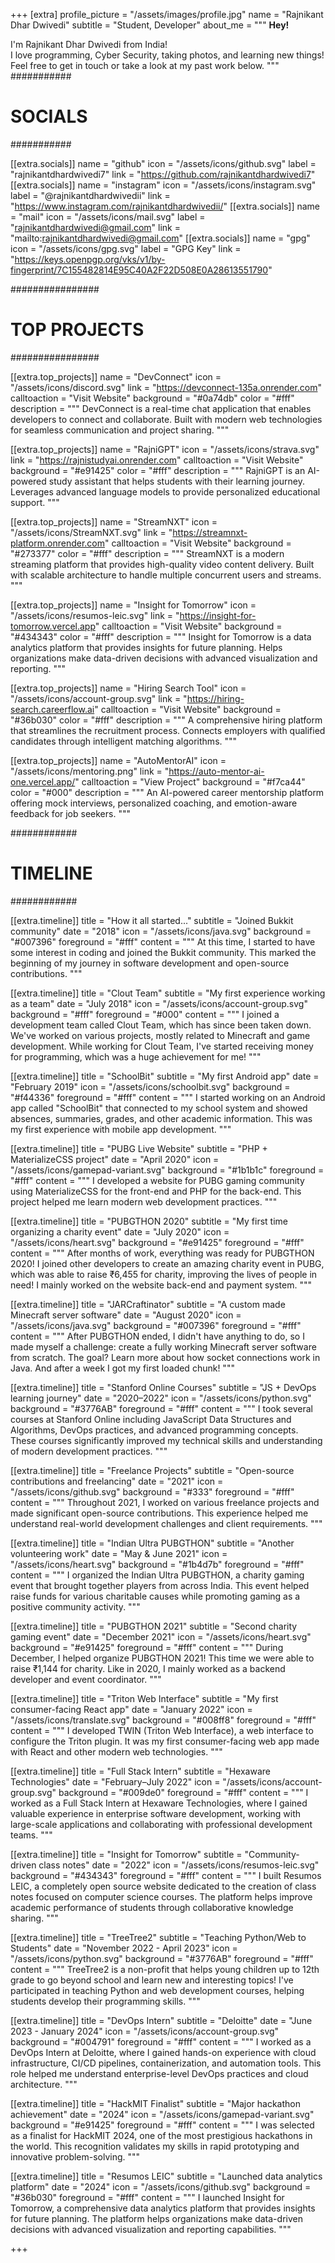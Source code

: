 +++
[extra]
profile_picture = "/assets/images/profile.jpg"
name = "Rajnikant Dhar Dwivedi"
subtitle = "Student, Developer"
about_me = """
**Hey!**

I'm Rajnikant Dhar Dwivedi from India!  
I love programming, Cyber Security, taking photos, and learning new things!  
Feel free to get in touch or take a look at my past work below.
"""
###########
# SOCIALS #
###########

[[extra.socials]]
name = "github"
icon = "/assets/icons/github.svg"
label = "rajnikantdhardwivedi7"
link = "https://github.com/rajnikantdhardwivedi7"
[[extra.socials]]
name = "instagram"
icon = "/assets/icons/instagram.svg"
label = "@rajnikantdhardwivedii"
link = "https://www.instagram.com/rajnikantdhardwivedii/"
[[extra.socials]]
name = "mail"
icon = "/assets/icons/mail.svg"
label = "rajnikantdhardwivedi@gmail.com"
link = "mailto:rajnikantdhardwivedi@gmail.com"
[[extra.socials]]
name = "gpg"
icon = "/assets/icons/gpg.svg"
label = "GPG Key"
link = "https://keys.openpgp.org/vks/v1/by-fingerprint/7C155482814E95C40A2F22D508E0A28613551790"

################
# TOP PROJECTS #
################

[[extra.top_projects]]
name = "DevConnect"
icon = "/assets/icons/discord.svg"
link = "https://devconnect-135a.onrender.com"
calltoaction = "Visit Website"
background = "#0a74db"
color = "#fff"
description = """
DevConnect is a real-time chat application that enables developers to connect and collaborate.
Built with modern web technologies for seamless communication and project sharing.
"""

[[extra.top_projects]]
name = "RajniGPT"
icon = "/assets/icons/strava.svg"
link = "https://rajnistudyai.onrender.com"
calltoaction = "Visit Website"
background = "#e91425"
color = "#fff"
description = """
RajniGPT is an AI-powered study assistant that helps students with their learning journey.
Leverages advanced language models to provide personalized educational support.
"""

[[extra.top_projects]]
name = "StreamNXT"
icon = "/assets/icons/StreamNXT.svg"
link = "https://streamnxt-platform.onrender.com"
calltoaction = "Visit Website"
background = "#273377"
color = "#fff"
description = """
StreamNXT is a modern streaming platform that provides high-quality video content delivery.
Built with scalable architecture to handle multiple concurrent users and streams.
"""

[[extra.top_projects]]
name = "Insight for Tomorrow"
icon = "/assets/icons/resumos-leic.svg"
link = "https://insight-for-tomorrow.vercel.app"
calltoaction = "Visit Website"
background = "#434343"
color = "#fff"
description = """
Insight for Tomorrow is a data analytics platform that provides insights for future planning.
Helps organizations make data-driven decisions with advanced visualization and reporting.
"""

[[extra.top_projects]]
name = "Hiring Search Tool"
icon = "/assets/icons/account-group.svg"
link = "https://hiring-search.careerflow.ai"
calltoaction = "Visit Website"
background = "#36b030"
color = "#fff"
description = """
A comprehensive hiring platform that streamlines the recruitment process.
Connects employers with qualified candidates through intelligent matching algorithms.
"""

[[extra.top_projects]]
name = "AutoMentorAI"
icon = "/assets/icons/mentoring.png"
link = "https://auto-mentor-ai-one.vercel.app/"
calltoaction = "View Project"
background = "#f7ca44"
color = "#000"
description = """
An AI-powered career mentorship platform offering mock interviews, personalized coaching, and emotion-aware feedback for job seekers.
"""

############
# TIMELINE #
############

[[extra.timeline]]
title = "How it all started..."
subtitle = "Joined Bukkit community"
date = "2018"
icon = "/assets/icons/java.svg"
background = "#007396"
foreground = "#fff"
content = """
At this time, I started to have some interest in coding and joined the Bukkit community.
This marked the beginning of my journey in software development and open-source contributions.
"""

[[extra.timeline]]
title = "Clout Team"
subtitle = "My first experience working as a team"
date = "July 2018"
icon = "/assets/icons/account-group.svg"
background = "#fff"
foreground = "#000"
content = """
I joined a development team called Clout Team, which has since been taken down.
We've worked on various projects, mostly related to Minecraft and game development.
While working for Clout Team, I've started receiving money for programming,
which was a huge achievement for me!
"""

[[extra.timeline]]
title = "SchoolBit"
subtitle = "My first Android app"
date = "February 2019"
icon = "/assets/icons/schoolbit.svg"
background = "#f44336"
foreground = "#fff"
content = """
I started working on an Android app called "SchoolBit" that connected to my school system
and showed absences, summaries, grades, and other academic information.
This was my first experience with mobile app development.
"""

[[extra.timeline]]
title = "PUBG Live Website"
subtitle = "PHP + MaterializeCSS project"
date = "April 2020"
icon = "/assets/icons/gamepad-variant.svg"
background = "#1b1b1c"
foreground = "#fff"
content = """
I developed a website for PUBG gaming community using MaterializeCSS for the front-end
and PHP for the back-end. This project helped me learn modern web development practices.
"""

[[extra.timeline]]
title = "PUBGTHON 2020"
subtitle = "My first time organizing a charity event"
date = "July 2020"
icon = "/assets/icons/heart.svg"
background = "#e91425"
foreground = "#fff"
content = """
After months of work, everything was ready for PUBGTHON 2020!
I joined other developers to create an amazing charity event in PUBG,
which was able to raise ₹6,455 for charity, improving the lives of people in need!
I mainly worked on the website back-end and payment system.
"""

[[extra.timeline]]
title = "JARCraftinator"
subtitle = "A custom made Minecraft server software"
date = "August 2020"
icon = "/assets/icons/java.svg"
background = "#007396"
foreground = "#fff"
content = """
After PUBGTHON ended, I didn't have anything to do, so I made myself a challenge:
create a fully working Minecraft server software from scratch.
The goal? Learn more about how socket connections work in Java.
And after a week I got my first loaded chunk!
"""

[[extra.timeline]]
title = "Stanford Online Courses"
subtitle = "JS + DevOps learning journey"
date = "2020–2022"
icon = "/assets/icons/python.svg"
background = "#3776AB"
foreground = "#fff"
content = """
I took several courses at Stanford Online including JavaScript Data Structures and Algorithms,
DevOps practices, and advanced programming concepts.
These courses significantly improved my technical skills and understanding of modern development practices.
"""

[[extra.timeline]]
title = "Freelance Projects"
subtitle = "Open-source contributions and freelancing"
date = "2021"
icon = "/assets/icons/github.svg"
background = "#333"
foreground = "#fff"
content = """
Throughout 2021, I worked on various freelance projects and made significant
open-source contributions. This experience helped me understand real-world development
challenges and client requirements.
"""

[[extra.timeline]]
title = "Indian Ultra PUBGTHON"
subtitle = "Another volunteering work"
date = "May & June 2021"
icon = "/assets/icons/heart.svg"
background = "#1b4d7b"
foreground = "#fff"
content = """
I organized the Indian Ultra PUBGTHON, a charity gaming event that brought together
players from across India. This event helped raise funds for various charitable causes
while promoting gaming as a positive community activity.
"""

[[extra.timeline]]
title = "PUBGTHON 2021"
subtitle = "Second charity gaming event"
date = "December 2021"
icon = "/assets/icons/heart.svg"
background = "#e91425"
foreground = "#fff"
content = """
During December, I helped organize PUBGTHON 2021!
This time we were able to raise ₹1,144 for charity.
Like in 2020, I mainly worked as a backend developer and event coordinator.
"""

[[extra.timeline]]
title = "Triton Web Interface"
subtitle = "My first consumer-facing React app"
date = "January 2022"
icon = "/assets/icons/translate.svg"
background = "#008ff8"
foreground = "#fff"
content = """
I developed TWIN (Triton Web Interface), a web interface to configure the Triton plugin.
It was my first consumer-facing web app made with React and other modern
web technologies.
"""

[[extra.timeline]]
title = "Full Stack Intern"
subtitle = "Hexaware Technologies"
date = "February–July 2022"
icon = "/assets/icons/account-group.svg"
background = "#009de0"
foreground = "#fff"
content = """
I worked as a Full Stack Intern at Hexaware Technologies, where I gained valuable
experience in enterprise software development, working with large-scale applications
and collaborating with professional development teams.
"""

[[extra.timeline]]
title = "Insight for Tomorrow"
subtitle = "Community-driven class notes"
date = "2022"
icon = "/assets/icons/resumos-leic.svg"
background = "#434343"
foreground = "#fff"
content = """
I built Resumos LEIC, a completely open source website dedicated to the creation
of class notes focused on computer science courses. The platform helps improve
academic performance of students through collaborative knowledge sharing.
"""

[[extra.timeline]]
title = "TreeTree2"
subtitle = "Teaching Python/Web to Students"
date = "November 2022 - April 2023"
icon = "/assets/icons/python.svg"
background = "#3776AB"
foreground = "#fff"
content = """
TreeTree2 is a non-profit that helps young children up to 12th grade to go beyond
school and learn new and interesting topics! I've participated in teaching Python
and web development courses, helping students develop their programming skills.
"""

[[extra.timeline]]
title = "DevOps Intern"
subtitle = "Deloitte"
date = "June 2023 - January 2024"
icon = "/assets/icons/account-group.svg"
background = "#004791"
foreground = "#fff"
content = """
I worked as a DevOps Intern at Deloitte, where I gained hands-on experience with
cloud infrastructure, CI/CD pipelines, containerization, and automation tools.
This role helped me understand enterprise-level DevOps practices and cloud architecture.
"""

[[extra.timeline]]
title = "HackMIT Finalist"
subtitle = "Major hackathon achievement"
date = "2024"
icon = "/assets/icons/gamepad-variant.svg"
background = "#e91425"
foreground = "#fff"
content = """
I was selected as a finalist for HackMIT 2024, one of the most prestigious
hackathons in the world. This recognition validates my skills in rapid prototyping
and innovative problem-solving.
"""

[[extra.timeline]]
title = "Resumos LEIC"
subtitle = "Launched data analytics platform"
date = "2024"
icon = "/assets/icons/github.svg"
background = "#36b030"
foreground = "#fff"
content = """
I launched Insight for Tomorrow, a comprehensive data analytics platform that
provides insights for future planning. The platform helps organizations make
data-driven decisions with advanced visualization and reporting capabilities.
"""

+++

